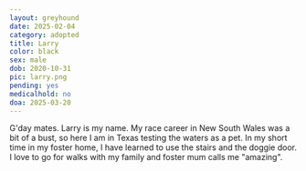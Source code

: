 ```yaml
---
layout: greyhound
date: 2025-02-04
category: adopted
title: Larry
color: black
sex: male
dob: 2020-10-31
pic: larry.png
pending: yes
medicalhold: no
doa: 2025-03-20
---
```


G'day mates. Larry is my name. My race career in New South Wales was a bit of a bust, so here I am in Texas testing the waters as a pet. In my short time in my foster home, I have learned to use the stairs and the doggie door.  I love to go for walks with my family and foster mum calls me "amazing".  
